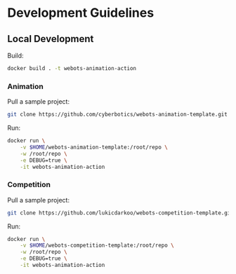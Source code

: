 # Development Guidelines

## Local Development
Build:
```bash
docker build . -t webots-animation-action
```

### Animation

Pull a sample project:
```bash
git clone https://github.com/cyberbotics/webots-animation-template.git $HOME/webots-animation-template
```

Run:
```bash
docker run \
    -v $HOME/webots-animation-template:/root/repo \
    -w /root/repo \
    -e DEBUG=true \
    -it webots-animation-action
```

### Competition

Pull a sample project:
```bash
git clone https://github.com/lukicdarkoo/webots-competition-template.git $HOME/webots-competition-template
```

Run:
```bash
docker run \
    -v $HOME/webots-competition-template:/root/repo \
    -w /root/repo \
    -e DEBUG=true \
    -it webots-animation-action
```